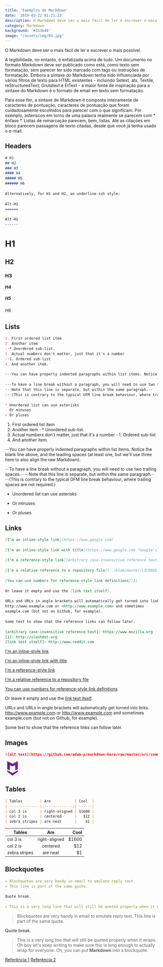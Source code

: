 ```yaml
---
title: 'Exemplos de Markdown'
date: '2019-03-22 01:21:23'
description: O Markdown deve ser o mais fácil de ler e escrever o mais possível.
category: Markdown
background: '#353b48'
image: "/assets/img/03.jpg"
---
```


O Markdown deve ser o mais fácil de ler e escrever o mais possível.

A legibilidade, no entanto, é enfatizada acima de tudo. Um documento no formato Markdown deve ser publicado como está, como texto sem formatação, sem parecer ter sido marcado com tags ou instruções de formatação. Embora a sintaxe do Markdown tenha sido influenciada por vários filtros de texto para HTML existentes - incluindo Setext, atx, Textile, reStructuredText, Grutatext e EtText - a maior fonte de inspiração para a sintaxe do Markdown é o formato de email em texto sem formatação.

Para esse fim, a sintaxe de Markdown é composta inteiramente de caracteres de pontuação, caracteres de pontuação que foram cuidadosamente escolhidos para parecer com o que significam. Por exemplo, asteriscos em torno de uma palavra realmente se parecem com * ênfase *. Listas de remarcação parecem, bem, listas. Até as citações em bloco parecem passagens de texto citadas, desde que você já tenha usado o e-mail.

## Headers
```Markdown 
# H1
## H2
### H3
#### H4
##### H5
###### H6

Alternatively, for H1 and H2, an underline-ish style:

Alt-H1
======

Alt-H2
------
```
# H1
## H2
### H3
#### H4
##### H5
###### H6


## Lists
```Markdown 
1. First ordered list item
2. Another item
⋅⋅* Unordered sub-list. 
1. Actual numbers don't matter, just that it's a number
⋅⋅1. Ordered sub-list
4. And another item.

⋅⋅⋅You can have properly indented paragraphs within list items. Notice the blank line above, and the leading spaces (at least one, but we'll use three here to also align the raw Markdown).

⋅⋅⋅To have a line break without a paragraph, you will need to use two trailing spaces.⋅⋅
⋅⋅⋅Note that this line is separate, but within the same paragraph.⋅⋅
⋅⋅⋅(This is contrary to the typical GFM line break behaviour, where trailing spaces are not required.)

* Unordered list can use asterisks
- Or minuses
+ Or pluses
```
1. First ordered list item
2. Another item
⋅⋅* Unordered sub-list. 
1. Actual numbers don't matter, just that it's a number
⋅⋅1. Ordered sub-list
4. And another item.

⋅⋅⋅You can have properly indented paragraphs within list items. Notice the blank line above, and the leading spaces (at least one, but we'll use three here to also align the raw Markdown).

⋅⋅⋅To have a line break without a paragraph, you will need to use two trailing spaces.⋅⋅
⋅⋅⋅Note that this line is separate, but within the same paragraph.⋅⋅
⋅⋅⋅(This is contrary to the typical GFM line break behaviour, where trailing spaces are not required.)

* Unordered list can use asterisks
- Or minuses
+ Or pluses

## Links
```Markdown 
[I'm an inline-style link](https://www.google.com)

[I'm an inline-style link with title](https://www.google.com "Google's Homepage")

[I'm a reference-style link][Arbitrary case-insensitive reference text]

[I'm a relative reference to a repository file](../blob/master/LICENSE)

[You can use numbers for reference-style link definitions][1]

Or leave it empty and use the [link text itself].

URLs and URLs in angle brackets will automatically get turned into links. 
http://www.example.com or <http://www.example.com> and sometimes 
example.com (but not on Github, for example).

Some text to show that the reference links can follow later.

[arbitrary case-insensitive reference text]: https://www.mozilla.org
[1]: http://slashdot.org
[link text itself]: http://www.reddit.com

```
[I'm an inline-style link](https://www.google.com)

[I'm an inline-style link with title](https://www.google.com "Google's Homepage")

[I'm a reference-style link][Arbitrary case-insensitive reference text]

[I'm a relative reference to a repository file](../blob/master/LICENSE)

[You can use numbers for reference-style link definitions][1]

Or leave it empty and use the [link text itself].

URLs and URLs in angle brackets will automatically get turned into links. 
http://www.example.com or <http://www.example.com> and sometimes 
example.com (but not on Github, for example).

Some text to show that the reference links can follow later.

[arbitrary case-insensitive reference text]: https://www.mozilla.org
[1]: http://slashdot.org
[link text itself]: http://www.reddit.com

## Images
```Markdown 
![alt text](https://github.com/adam-p/markdown-here/raw/master/src/common/images/icon48.png "Logo Title Text 1")
```
![alt text](https://github.com/adam-p/markdown-here/raw/master/src/common/images/icon48.png "Logo Title Text 1")

## Tables
```Markdown 
| Tables        | Are           | Cool  |
| ------------- |:-------------:| -----:|
| col 3 is      | right-aligned | $1600 |
| col 2 is      | centered      |   $12 |
| zebra stripes | are neat      |    $1 |
```
| Tables        | Are           | Cool  |
| ------------- |:-------------:| -----:|
| col 3 is      | right-aligned | $1600 |
| col 2 is      | centered      |   $12 |
| zebra stripes | are neat      |    $1 |

## Blockquotes
```Markdown 
> Blockquotes are very handy in email to emulate reply text.
> This line is part of the same quote.

Quote break.

> This is a very long line that will still be quoted properly when it wraps. Oh boy let's keep writing to make sure this is long enough to actually wrap for everyone. Oh, you can *put* **Markdown** into a blockquote.
```
> Blockquotes are very handy in email to emulate reply text.
> This line is part of the same quote.

Quote break.

> This is a very long line that will still be quoted properly when it wraps. Oh boy let's keep writing to make sure this is long enough to actually wrap for everyone. Oh, you can *put* **Markdown** into a blockquote.

[Referência 1](https://daringfireball.net/projects/markdown/syntax#philosophy)
[Referência 2](https://github.com/adam-p/markdown-here/wiki/Markdown-Cheatsheet)